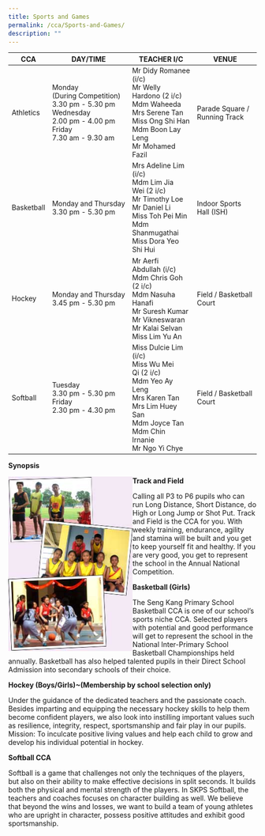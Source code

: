 ```yaml
---
title: Sports and Games
permalink: /cca/Sports-and-Games/
description: ""
---
```

| CCA | DAY/TIME | TEACHER I/C| VENUE
| -------- | -------- | -------- |-------- |
| Athletics     | Monday<BR>(During Competition) 3.30 pm - 5.30 pm<BR>Wednesday<BR>2.00 pm - 4.00 pm<BR>Friday<BR>7.30 am - 9.30 am     | Mr Didy Romanee (i/c)<BR>Mr Welly Hardono (2 i/c)<BR>Mdm Waheeda<BR>Mrs Serene Tan<BR>Miss Ong Shi Han<BR>Mdm Boon Lay Leng<BR>Mr Mohamed Fazil     | Parade Square / Running Track|
|Basketball| Monday and Thursday<BR>3.30 pm - 5.30 pm | Mrs Adeline Lim (i/c)<BR>Mdm Lim Jia Wei (2 i/c)  <BR>Mr Timothy Loe  <BR>Mr Daniel Li<BR>Miss Toh Pei Min<BR>Mdm Shanmugathai<BR>Miss Dora Yeo Shi Hui| Indoor Sports Hall (ISH)|
|Hockey| Monday and Thursday<BR>3.45 pm - 5.30 pm| Mr Aerfi Abdullah (i/c)<BR>Mdm Chris Goh (2 i/c)<BR>Mdm Nasuha Hanafi<BR>Mr Suresh Kumar<BR>Mr Vikneswaran <BR>Mr Kalai Selvan<BR>Miss Lim Yu An|Field / Basketball Court|
|Softball| Tuesday <br>3.30 pm - 5.30 pm  <br>Friday<br>2.30 pm - 4.30 pm| Miss Dulcie Lim (i/c)<br>Miss Wu Mei Qi (2 i/c)<br>Mdm Yeo Ay Leng<br>Mrs Karen Tan<br>Mrs Lim Huey San<br>Mdm Joyce Tan<br>Mdm Chin Irnanie <br>Mr Ngo Yi Chye| Field / Basketball Court|

**Synopsis**

<img src="/images/cca_sports_pic01.jpeg" 
     style="width:50%;float:left">
**Track and Field**

Calling all P3 to P6 pupils who can run Long Distance, Short Distance, do High or Long Jump or Shot Put. Track and Field is the CCA for you. With weekly training, endurance, agility and stamina will be built and you get to keep yourself fit and healthy. If you are very good, you get to represent the school in the Annual National Competition.

**Basketball (Girls)**

The Seng Kang Primary School Basketball CCA is one of our school’s sports niche CCA. Selected players with potential and good performance will get to represent the school in the National Inter-Primary School Basketball Championships held annually. Basketball has also helped talented pupils in their Direct School Admission into secondary schools of their choice.

  

**Hockey (Boys/Girls)~(Membership by school selection only)**

Under the guidance of the dedicated teachers and the passionate coach. Besides imparting and equipping the necessary hockey skills to help them become confident players, we also look into instilling important values such as resilience, integrity, respect, sportsmanship and fair play in our pupils. Mission: To inculcate positive living values and help each child to grow and develop his individual potential in hockey.  

**Softball CCA**  

Softball is a game that challenges not only the techniques of the players, but also on their ability to make effective decisions in split seconds. It builds both the physical and mental strength of the players. In SKPS Softball, the teachers and coaches focuses on character building as well. We believe that beyond the wins and losses, we want to build a team of young athletes who are upright in character, possess positive attitudes and exhibit good sportsmanship.